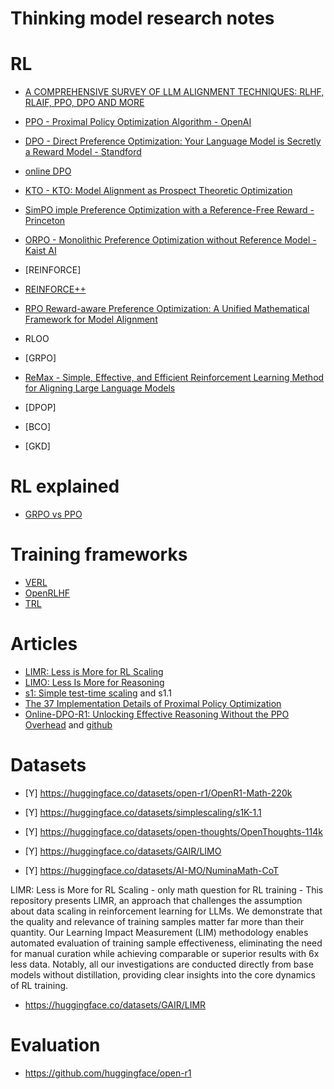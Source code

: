 # Thinking model research notes

# RL
- [A COMPREHENSIVE SURVEY OF LLM ALIGNMENT TECHNIQUES: RLHF, RLAIF, PPO, DPO AND MORE](https://arxiv.org/pdf/2407.16216)

- [PPO - Proximal Policy Optimization Algorithm - OpenAI](https://arxiv.org/pdf/1707.06347)
- [DPO - Direct Preference Optimization: Your Language Model is Secretly a Reward Model - Standford](https://arxiv.org/pdf/2305.18290)
- [online DPO]()
- [KTO - KTO: Model Alignment as Prospect Theoretic Optimization](https://arxiv.org/pdf/2402.01306)
- [SimPO imple Preference Optimization with a Reference-Free Reward - Princeton](https://arxiv.org/pdf/2405.14734v1)
- [ORPO - Monolithic Preference Optimization without Reference Model - Kaist AI](https://arxiv.org/pdf/2403.07691v2)
- [REINFORCE]
- [REINFORCE++](https://arxiv.org/pdf/2501.03262v1)
- [RPO Reward-aware Preference Optimization: A Unified Mathematical Framework for Model Alignment](https://arxiv.org/pdf/2501.03262v1)
- RLOO 
- [GRPO]
- [ReMax -  Simple, Effective, and Efficient Reinforcement Learning Method for Aligning Large Language Models](https://arxiv.org/pdf/2310.10505)
- [DPOP]
- [BCO]
- [GKD]

# RL explained
- [GRPO vs PPO](https://yugeten.github.io/posts/2025/01/ppogrpo/)

# Training frameworks
- [VERL](https://github.com/volcengine/verl)
- [OpenRLHF](https://github.com/OpenRLHF/OpenRLHF)
- [TRL](https://huggingface.co/docs/trl/)

# Articles
- [LIMR: Less is More for RL Scaling](https://arxiv.org/pdf/2502.11886)
- [LIMO: Less Is More for Reasoning](https://github.com/GAIR-NLP/LIMO)
- [s1: Simple test-time scaling](https://github.com/simplescaling/s1) and s1.1 
- [The 37 Implementation Details of Proximal Policy Optimization](https://iclr-blog-track.github.io/2022/03/25/ppo-implementation-details/)
- [Online-DPO-R1: Unlocking Effective Reasoning Without the PPO Overhead](https://efficient-unicorn-451.notion.site/Online-DPO-R1-Unlocking-Effective-Reasoning-Without-the-PPO-Overhead-1908b9a70e7b80c3bc83f4cf04b2f175) and [github](https://github.com/RLHFlow/Online-DPO-R1)

# Datasets
- [Y] https://huggingface.co/datasets/open-r1/OpenR1-Math-220k

- [Y] https://huggingface.co/datasets/simplescaling/s1K-1.1
- [Y] https://huggingface.co/datasets/open-thoughts/OpenThoughts-114k
- [Y] https://huggingface.co/datasets/GAIR/LIMO
- [Y] https://huggingface.co/datasets/AI-MO/NuminaMath-CoT

LIMR: Less is More for RL Scaling - only math question for RL training - This repository presents LIMR, an approach that challenges the assumption about data scaling in reinforcement learning for LLMs. We demonstrate that the quality and relevance of training samples matter far more than their quantity. Our Learning Impact Measurement (LIM) methodology enables automated evaluation of training sample effectiveness, eliminating the need for manual curation while achieving comparable or superior results with 6x less data. Notably, all our investigations are conducted directly from base models without distillation, providing clear insights into the core dynamics of RL training.
- https://huggingface.co/datasets/GAIR/LIMR

# Evaluation 
- https://github.com/huggingface/open-r1
  
